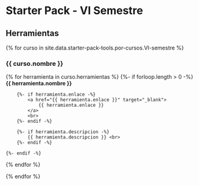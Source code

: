 ---
---

# Starter Pack - VI Semestre

[//]: # (Texto sobre el semestre opcional)

## Herramientas

{% for curso in site.data.starter-pack-tools.por-cursos.VI-semestre %}
### **{{ curso.nombre }}**

  {% for herramienta in curso.herramientas %}
    {%- if forloop.length > 0 -%}
        **{{ herramienta.nombre }}** <br>

        {%- if herramienta.enlace -%}
            <a href="{{ herramienta.enlace }}" target="_blank">
                {{ herramienta.enlace }}
            </a>
            <br>
        {%- endif -%}

        {%- if herramienta.descripcion -%}
            {{ herramienta.descripcion }} <br>
        {%- endif -%}

    {%- endif -%}
  {% endfor %}

{% endfor %}